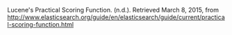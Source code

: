 Lucene's Practical Scoring Function. (n.d.). Retrieved March 8, 2015, from http://www.elasticsearch.org/guide/en/elasticsearch/guide/current/practical-scoring-function.html
